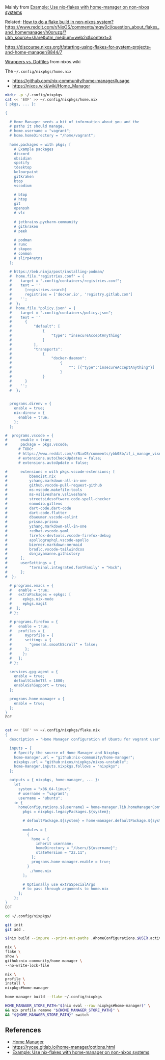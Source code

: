 
Mainly from [Example: Use nix-flakes with home-manager on non-nixos systems](https://discourse.nixos.org/t/example-use-nix-flakes-with-home-manager-on-non-nixos-systems/10185/9)


Related: [How to do a flake build in non-nixos system?](https://discourse.nixos.org/t/how-to-do-a-flake-build-in-non-nixos-system/10450/7)
https://www.reddit.com/r/NixOS/comments/mqw0cl/question_about_flakes_and_homemanager/h0oruzg/?utm_source=share&utm_medium=web2x&context=3

https://discourse.nixos.org/t/starting-using-flakes-for-system-projects-and-home-manager/8844/7




[Wrappers vs. Dotfiles](https://nixos.wiki/wiki/Wrappers_vs._Dotfiles) from nixos.wiki


The `~/.config/nixpkgs/home.nix`


- https://github.com/nix-community/home-manager#usage
- https://nixos.wiki/wiki/Home_Manager


```bash
mkdir -p ~/.config/nixpkgs
cat << 'EOF' >> ~/.config/nixpkgs/home.nix
{ pkgs, ... }:

{

  # Home Manager needs a bit of information about you and the
  # paths it should manage.
  # home.username = "vagrant";
  # home.homeDirectory = "/home/vagrant";
  
  home.packages = with pkgs; [
    # Example packages
    discord
    obsidian
    spotify
    tdesktop
    kolourpaint
    gitkraken
    btop
    vscodium

    # btop
    # htop
    git
    openssh
    # vlc
    
    # jetbrains.pycharm-community
    # gitkraken
    # peek

    # podman
    # runc
    # skopeo
    # conmon
    # slirp4netns
  ];

  # https://beb.ninja/post/installing-podman/
  #  home.file."registries.conf" = {
  #    target = ".config/containers/registries.conf";
  #    text = ''
  #      [registries.search]
  #      registries = ['docker.io', 'registry.gitlab.com']
  #    '';
  #  };
  #  home.file."policy.json" = {
  #    target = ".config/containers/policy.json";
  #    text = ''
  #      {
  #          "default": [
  #              {
  #                  "type": "insecureAcceptAnything"
  #              }
  #          ],
  #          "transports":
  #              {
  #                  "docker-daemon":
  #                      {
  #                          "": [{"type":"insecureAcceptAnything"}]
  #                      }
  #              }
  #      }
  #    '';
  #  };
  

  programs.direnv = {
    enable = true;
    nix-direnv = {
      enable = true;
    };
  };

#  programs.vscode = {
#      enable = true;
#      package = pkgs.vscode;
      # TODO:
      # https://www.reddit.com/r/NixOS/comments/ybb08b/if_i_manage_visual_studio_code_packages_via_home/
      # extensions.autoCheckUpdates = false;
      # extensions.autoUpdate = false;

#      extensions = with pkgs.vscode-extensions; [
#          bbenoist.nix
#          yzhang.markdown-all-in-one
#          github.vscode-pull-request-github
#          ms-vscode.makefile-tools
#          ms-vsliveshare.vsliveshare
#          streetsidesoftware.code-spell-checker
#          eamodio.gitlens
#          dart-code.dart-code
#          dart-code.flutter
#          dbaeumer.vscode-eslint
#          prisma.prisma
#          yzhang.markdown-all-in-one
#          redhat.vscode-yaml
#          firefox-devtools.vscode-firefox-debug
#          apollographql.vscode-apollo
#          bierner.markdown-mermaid
#          bradlc.vscode-tailwindcss
#          donjayamanne.githistory
#      ];
#      userSettings = {
#          "terminal.integrated.fontFamily" = "Hack";
#      };
#  };

  # programs.emacs = {
  #   enable = true;
  #   extraPackages = epkgs: [
  #     epkgs.nix-mode
  #     epkgs.magit
  #  ];
  # };

  # programs.firefox = {
  #   enable = true;
  #   profiles = {
  #      myprofile = {
  #      settings = {
  #        "general.smoothScroll" = false;
  #      };
  #     };
  #   };
  # };

  services.gpg-agent = {
    enable = true;
    defaultCacheTtl = 1800;
    enableSshSupport = true;
  };

  programs.home-manager = {
    enable = true;
  };
}
EOF


cat << 'EOF' >> ~/.config/nixpkgs/flake.nix
{
  description = "Home Manager configuration of Ubuntu for vagrant user";

  inputs = {
    # Specify the source of Home Manager and Nixpkgs
    home-manager.url = "github:nix-community/home-manager";
    nixpkgs.url = "github:nixos/nixpkgs/nixos-unstable";
    home-manager.inputs.nixpkgs.follows = "nixpkgs";
  };

  outputs = { nixpkgs, home-manager, ... }:
    let
      system = "x86_64-linux";
      # username = "vagrant";
      username = "ubuntu";
    in {
      homeConfigurations.${username} = home-manager.lib.homeManagerConfiguration {
        pkgs = nixpkgs.legacyPackages.${system};

        # defaultPackage.${system} = home-manager.defaultPackage.${system};
       
        modules = [
          {
            home = {
              inherit username;
              homeDirectory = "/Users/${username}";
              stateVersion = "22.11";
            };
            programs.home-manager.enable = true;
          }
           ./home.nix
        ];

        # Optionally use extraSpecialArgs
        # to pass through arguments to home.nix
      };
    };
}
EOF

cd ~/.config/nixpkgs/

git init
git add .

$(nix build --impure --print-out-paths .#homeConfigurations.$USER.activationPackage)/activate
```


```bash
nix \
flake \
show \
github:nix-community/home-manager \
--no-write-lock-file
```

```bash
nix \
profile \
install \
nixpkgs#home-manager
```


```bash
home-manager build --flake ~/.config/nixpkgs
```

```bash
HOME_MANAGER_STORE_PATH="$(nix eval --raw nixpkgs#home-manager)" \
&& nix profile remove "${HOME_MANAGER_STORE_PATH}" \
&& "${HOME_MANAGER_STORE_PATH}" switch
```

## References

- [Home Manager](https://nixos.wiki/wiki/Home_Manager)
- https://rycee.gitlab.io/home-manager/options.html
- [Example: Use nix-flakes with home-manager on non-nixos systems](https://discourse.nixos.org/t/example-use-nix-flakes-with-home-manager-on-non-nixos-systems/10185/8)
